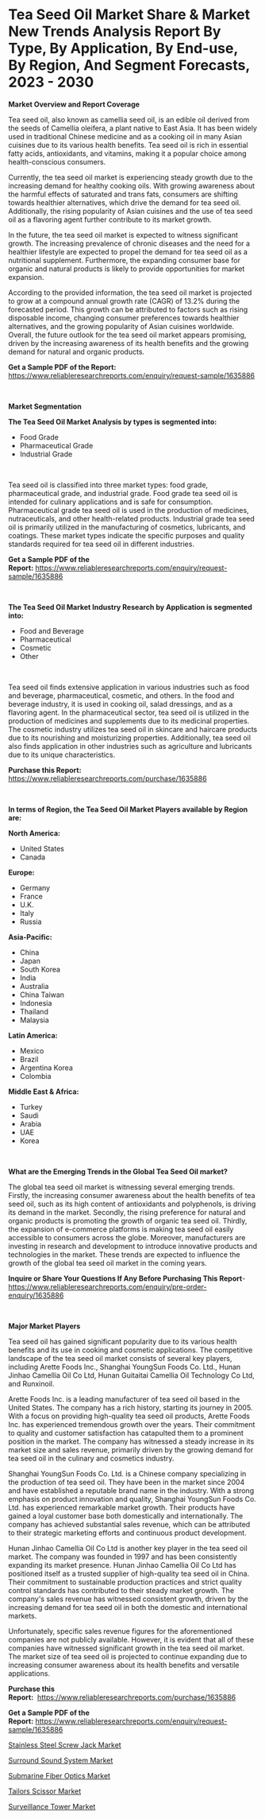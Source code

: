 <p><h1>Tea Seed Oil Market Share & Market New Trends Analysis Report By Type, By Application, By End-use, By Region, And Segment Forecasts, 2023 - 2030</h1></p><p><strong>Market Overview and Report Coverage</strong></p>
<p><p>Tea seed oil, also known as camellia seed oil, is an edible oil derived from the seeds of Camellia oleifera, a plant native to East Asia. It has been widely used in traditional Chinese medicine and as a cooking oil in many Asian cuisines due to its various health benefits. Tea seed oil is rich in essential fatty acids, antioxidants, and vitamins, making it a popular choice among health-conscious consumers.</p><p>Currently, the tea seed oil market is experiencing steady growth due to the increasing demand for healthy cooking oils. With growing awareness about the harmful effects of saturated and trans fats, consumers are shifting towards healthier alternatives, which drive the demand for tea seed oil. Additionally, the rising popularity of Asian cuisines and the use of tea seed oil as a flavoring agent further contribute to its market growth.</p><p>In the future, the tea seed oil market is expected to witness significant growth. The increasing prevalence of chronic diseases and the need for a healthier lifestyle are expected to propel the demand for tea seed oil as a nutritional supplement. Furthermore, the expanding consumer base for organic and natural products is likely to provide opportunities for market expansion.</p><p>According to the provided information, the tea seed oil market is projected to grow at a compound annual growth rate (CAGR) of 13.2% during the forecasted period. This growth can be attributed to factors such as rising disposable income, changing consumer preferences towards healthier alternatives, and the growing popularity of Asian cuisines worldwide. Overall, the future outlook for the tea seed oil market appears promising, driven by the increasing awareness of its health benefits and the growing demand for natural and organic products.</p></p>
<p><strong>Get a Sample PDF of the Report:</strong> <a href="https://www.reliableresearchreports.com/enquiry/request-sample/1635886">https://www.reliableresearchreports.com/enquiry/request-sample/1635886</a></p>
<p>&nbsp;</p>
<p><strong>Market Segmentation</strong></p>
<p><strong>The Tea Seed Oil Market Analysis by types is segmented into:</strong></p>
<p><ul><li>Food Grade</li><li>Pharmaceutical Grade</li><li>Industrial Grade</li></ul></p>
<p>&nbsp;</p>
<p><p>Tea seed oil is classified into three market types: food grade, pharmaceutical grade, and industrial grade. Food grade tea seed oil is intended for culinary applications and is safe for consumption. Pharmaceutical grade tea seed oil is used in the production of medicines, nutraceuticals, and other health-related products. Industrial grade tea seed oil is primarily utilized in the manufacturing of cosmetics, lubricants, and coatings. These market types indicate the specific purposes and quality standards required for tea seed oil in different industries.</p></p>
<p><strong>Get a Sample PDF of the Report:</strong>&nbsp;<a href="https://www.reliableresearchreports.com/enquiry/request-sample/1635886">https://www.reliableresearchreports.com/enquiry/request-sample/1635886</a></p>
<p>&nbsp;</p>
<p><strong>The Tea Seed Oil Market Industry Research by Application is segmented into:</strong></p>
<p><ul><li>Food and Beverage</li><li>Pharmaceutical</li><li>Cosmetic</li><li>Other</li></ul></p>
<p>&nbsp;</p>
<p><p>Tea seed oil finds extensive application in various industries such as food and beverage, pharmaceutical, cosmetic, and others. In the food and beverage industry, it is used in cooking oil, salad dressings, and as a flavoring agent. In the pharmaceutical sector, tea seed oil is utilized in the production of medicines and supplements due to its medicinal properties. The cosmetic industry utilizes tea seed oil in skincare and haircare products due to its nourishing and moisturizing properties. Additionally, tea seed oil also finds application in other industries such as agriculture and lubricants due to its unique characteristics.</p></p>
<p><strong>Purchase this Report:</strong>&nbsp; <a href="https://www.reliableresearchreports.com/purchase/1635886">https://www.reliableresearchreports.com/purchase/1635886</a></p>
<p>&nbsp;</p>
<p><strong>In terms of Region, the Tea Seed Oil Market Players available by Region are:</strong></p>
<p>
    <p> <strong> North America: </strong>
        <ul>
            <li>United States</li>
            <li>Canada</li>
        </ul>
        </p> 
    <p> <strong> Europe: </strong>
        <ul>
            <li>Germany</li>
            <li>France</li>
            <li>U.K.</li>
            <li>Italy</li>
            <li>Russia</li>
        </ul>
        </p> 
    <p> <strong> Asia-Pacific: </strong>
        <ul>
            <li>China</li>
            <li>Japan</li>
            <li>South Korea</li>
            <li>India</li>
            <li>Australia</li>
            <li>China Taiwan</li>
            <li>Indonesia</li>
            <li>Thailand</li>
            <li>Malaysia</li>
        </ul>
        </p> 
    <p> <strong> Latin America: </strong>
        <ul>
            <li>Mexico</li>
            <li>Brazil</li>
            <li>Argentina Korea</li>
            <li>Colombia</li>
        </ul>
        </p> 
    <p> <strong> Middle East & Africa: </strong>
        <ul>
            <li>Turkey</li>
            <li>Saudi</li>
            <li>Arabia</li>
            <li>UAE</li>
            <li>Korea</li>
        </ul>
    </p>
    </p>
<p>&nbsp;</p>
<p><strong>What are the Emerging Trends in the Global Tea Seed Oil market?</strong></p>
<p><p>The global tea seed oil market is witnessing several emerging trends. Firstly, the increasing consumer awareness about the health benefits of tea seed oil, such as its high content of antioxidants and polyphenols, is driving its demand in the market. Secondly, the rising preference for natural and organic products is promoting the growth of organic tea seed oil. Thirdly, the expansion of e-commerce platforms is making tea seed oil easily accessible to consumers across the globe. Moreover, manufacturers are investing in research and development to introduce innovative products and technologies in the market. These trends are expected to influence the growth of the global tea seed oil market in the coming years.</p></p>
<p><strong>Inquire or Share Your Questions If Any Before Purchasing This Report</strong>- <a href="https://www.reliableresearchreports.com/enquiry/pre-order-enquiry/1635886">https://www.reliableresearchreports.com/enquiry/pre-order-enquiry/1635886</a></p>
<p>&nbsp;</p>
<p><strong>Major Market Players</strong></p>
<p><p>Tea seed oil has gained significant popularity due to its various health benefits and its use in cooking and cosmetic applications. The competitive landscape of the tea seed oil market consists of several key players, including Arette Foods Inc., Shanghai YoungSun Foods Co. Ltd., Hunan Jinhao Camellia Oil Co Ltd, Hunan Guitaitai Camellia Oil Technology Co Ltd, and Runxinoil. </p><p>Arette Foods Inc. is a leading manufacturer of tea seed oil based in the United States. The company has a rich history, starting its journey in 2005. With a focus on providing high-quality tea seed oil products, Arette Foods Inc. has experienced tremendous growth over the years. Their commitment to quality and customer satisfaction has catapulted them to a prominent position in the market. The company has witnessed a steady increase in its market size and sales revenue, primarily driven by the growing demand for tea seed oil in the culinary and cosmetics industry.</p><p>Shanghai YoungSun Foods Co. Ltd. is a Chinese company specializing in the production of tea seed oil. They have been in the market since 2004 and have established a reputable brand name in the industry. With a strong emphasis on product innovation and quality, Shanghai YoungSun Foods Co. Ltd. has experienced remarkable market growth. Their products have gained a loyal customer base both domestically and internationally. The company has achieved substantial sales revenue, which can be attributed to their strategic marketing efforts and continuous product development.</p><p>Hunan Jinhao Camellia Oil Co Ltd is another key player in the tea seed oil market. The company was founded in 1997 and has been consistently expanding its market presence. Hunan Jinhao Camellia Oil Co Ltd has positioned itself as a trusted supplier of high-quality tea seed oil in China. Their commitment to sustainable production practices and strict quality control standards has contributed to their steady market growth. The company's sales revenue has witnessed consistent growth, driven by the increasing demand for tea seed oil in both the domestic and international markets.</p><p>Unfortunately, specific sales revenue figures for the aforementioned companies are not publicly available. However, it is evident that all of these companies have witnessed significant growth in the tea seed oil market. The market size of tea seed oil is projected to continue expanding due to increasing consumer awareness about its health benefits and versatile applications.</p></p>
<p><strong>Purchase this Report:</strong>&nbsp;&nbsp;<a href="https://www.reliableresearchreports.com/purchase/1635886">https://www.reliableresearchreports.com/purchase/1635886</a></p>
<p></p>
<p><strong>Get a Sample PDF of the Report:</strong>&nbsp;<a href="https://www.reliableresearchreports.com/enquiry/request-sample/1635886">https://www.reliableresearchreports.com/enquiry/request-sample/1635886</a></p>
<p><p><a href="https://medium.com/@amrutreliable23/stainless-steel-screw-jack-market-competitive-analysis-market-trends-and-forecast-to-2030-6b6b095ec720">Stainless Steel Screw Jack Market</a></p><p><a href="https://medium.com/@abhishekreliable23/surround-sound-system-nbsp-market-focuses-on-market-share-size-and-projected-forecast-till-2030-77181cf13f23">Surround Sound System Market</a></p><p><a href="https://medium.com/@laurenbrown1918/submarine-fiber-optics-market-research-report-its-history-and-forecast-2023-to-2030-73888d4dc75d">Submarine Fiber Optics Market</a></p><p><a href="https://medium.com/@sureshrainarp23/tailors-scissor-market-furnishes-information-on-market-share-market-trends-and-market-growth-1765543f80d4">Tailors Scissor Market</a></p><p><a href="https://medium.com/@robinsinghrp23/surveillance-tower-market-comprehensive-assessment-by-type-application-and-geography-9fd7cc19c2be">Surveillance Tower Market</a></p></p>